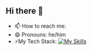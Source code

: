 ## Hi there 👋

- 📫 How to reach me: 
- 😄 Pronouns: he/him
- ⚡My Tech Stack:
  [![My Skills](https://skillicons.dev/icons?i=aws,terraform,docker,python,bash,linux,docker,cloudflare)](https://skillicons.dev)
